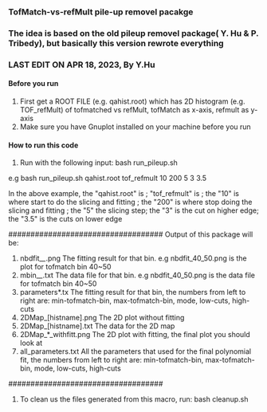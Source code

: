 ### TofMatch-vs-refMult pile-up removel pacakge
### The idea is based on the old pileup removel package( Y. Hu & P. Tribedy), but basically this version rewrote everything
### LAST EDIT ON APR 18, 2023, By Y.Hu


#### Before you run
1. First get a ROOT FILE (e.g. qahist.root) which has 2D histogram (e.g. TOF_refMult) of tofmatched vs refMult, tofMatch as x-axis, refmult as y-axis
2. Make sure you have Gnuplot installed on your machine before you run

#### How to run this code
1. Run with the following input:
   bash run_pileup.sh <Rootfile> <HistName> <BinStart> <BinEnd> <Step> <high-sig-cut> <low-sig-cut>

e.g bash run_pileup.sh qahist.root tof_refmult 10 200 5 3 3.5

In the above example, the "qahist.root" is <Rootfile>; "tof_refmult" is <Histname>; the "10" is where start to do the slicing and fitting <BinStart>;  the "200" is where stop doing the slicing and fitting <BinEnd>; the "5" the slicing step; the "3" is the cut on higher edge; the "3.5" is the cuts on lower edge


###################################
Output of this package will be:
1. nbdfit_*_*.png
   The fitting result for that bin. e.g nbdfit_40_50.png is the plot for tofmatch bin 40~50
2. mbin_*_*.txt
   The data file for that bin. e.g nbdfit_40_50.png is the data file for tofmatch bin 40~50
3. parameters*.tx
   The fitting result for that bin, the numbers from left to right are: min-tofmatch-bin, max-tofmatch-bin, mode, low-cuts, high-cuts 
4. 2DMap_[histname].png
   The 2D plot without fitting
5. 2DMap_[histname].txt
   The data for the 2D map
6. 2DMap_*_withfitt.png
   The 2D plot with fitting, the final plot you should look at
7. all_parameters.txt
   All the parameters that used for the final polynomial fit, the numbers from left to right are: min-tofmatch-bin, max-tofmatch-bin, mode, low-cuts, high-cuts  

###################################
1. To clean us the files generated from this macro, run:
   bash cleanup.sh